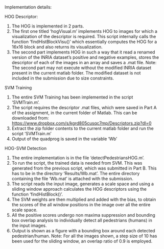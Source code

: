 Implementation details:

HOG Descriptor:
1. The HOG is implemented in 2 parts.
2. The first one titled ‘hogVisual.m’ implements HOG to images for which a visualization of the
descriptor is required. This script internally calls the function ‘findHistBlockVisu()’ which
essentially computes the HOG for a 16x16 block and also returns its visualization.
3. The second part implements HOG in such a way that it read a renamed version of the INRIA
dataset’s positive and negative examples, stores the descriptor of each of the images in an array
and saves a .mat file.
Note: The second part may not execute without the modified INRIA dataset present in the
current matlab folder. The modified dataset is not included in the submission due to size
constraints.

SVM Training
1. The entire SVM Training has been implemented in the script ‘SVMTrain.m’.
2. The script requires the descriptor .mat files, which were saved in Part A of the assignment, in
the current folder of Matlab. This can be downloaded from:
https://www.dropbox.com/s/kgrd805cusqc7mp/Descriptors.zip?dl=0
3. Extract the zip folder contents to the current matlab folder and run the script ‘SVMTrain.m’
4. Output of the quadprog is saved in the variable ‘Wb’

HOG-SVM Detection
1. The entire implementation is in the file ‘detectPedestriansHOG.m’.
2. To run the script, the trained data is needed from SVM. This was generated from the previous
script, which was submitted in Part B. This has to be in the directory ‘Results/Wb.mat’. The
entire directory containing the file ‘Wb.mat’ is attached with the submission.
3. The script reads the input image, generates a scale space and using a sliding window approach
calculates the HOG descriptors using the function ‘findHistBlock()’.
4. The SVM weights are then multiplied and added with the bias, to obtain the scores of the all
window positions in the image over all the entire scale space.
5. All the positive scores undergo non maxima suppression and bounding box overlap analysis to
individually detect all pedestrians (humans) in the input images.
6. Output is shown as a figure with a bounding box around each detected pedestrian/human.
Note: For all the images shown, a step size of 10 has been used for the sliding window, an overlap ratio
of 0.9 is employed.
